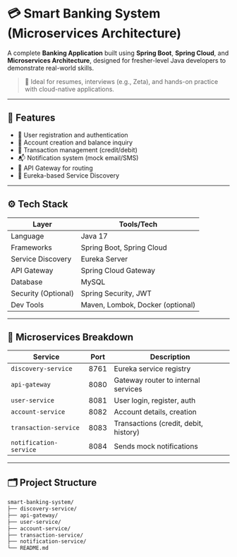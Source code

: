 # 💳 Smart Banking System (Microservices Architecture)

A complete **Banking Application** built using **Spring Boot**, **Spring Cloud**, and **Microservices Architecture**, designed for fresher-level Java developers to demonstrate real-world skills.

> 🧠 Ideal for resumes, interviews (e.g., Zeta), and hands-on practice with cloud-native applications.

---

## 📌 Features

- 🔐 User registration and authentication
- 🏦 Account creation and balance inquiry
- 💸 Transaction management (credit/debit)
- 📬 Notification system (mock email/SMS)
- 🧭 API Gateway for routing
- 📡 Eureka-based Service Discovery

---

## ⚙️ Tech Stack

| Layer              | Tools/Tech                                       |
|--------------------|--------------------------------------------------|
| Language           | Java 17                                          |
| Frameworks         | Spring Boot, Spring Cloud                        |
| Service Discovery  | Eureka Server                                    |
| API Gateway        | Spring Cloud Gateway                             |
| Database           | MySQL                                            |
| Security (Optional)| Spring Security, JWT                             |
| Dev Tools          | Maven, Lombok, Docker (optional)                 |

---

## 🧩 Microservices Breakdown

| Service             | Port  | Description                                |
|---------------------|-------|--------------------------------------------|
| `discovery-service` | 8761  | Eureka service registry                    |
| `api-gateway`       | 8080  | Gateway router to internal services       |
| `user-service`      | 8081  | User login, register, auth                |
| `account-service`   | 8082  | Account details, creation                 |
| `transaction-service`| 8083 | Transactions (credit, debit, history)     |
| `notification-service`| 8084| Sends mock notifications                  |

---

## 🗂️ Project Structure

```bash
smart-banking-system/
├── discovery-service/
├── api-gateway/
├── user-service/
├── account-service/
├── transaction-service/
├── notification-service/
└── README.md
